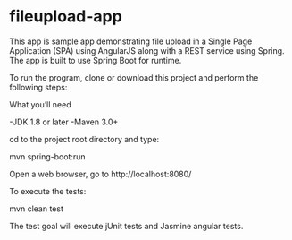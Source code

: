 # fileupload-app

This app is sample app demonstrating file upload in a Single Page Application (SPA) using AngularJS along with a REST service using Spring. The app is built to use Spring Boot for runtime.  

To run the program, clone or download this project and perform the following steps:

What you’ll need

-JDK 1.8 or later
-Maven 3.0+

cd to the project root directory and type:

mvn spring-boot:run

Open a web browser, go to http://localhost:8080/

To execute the tests:

mvn clean test

The test goal will execute jUnit tests and Jasmine angular tests.
